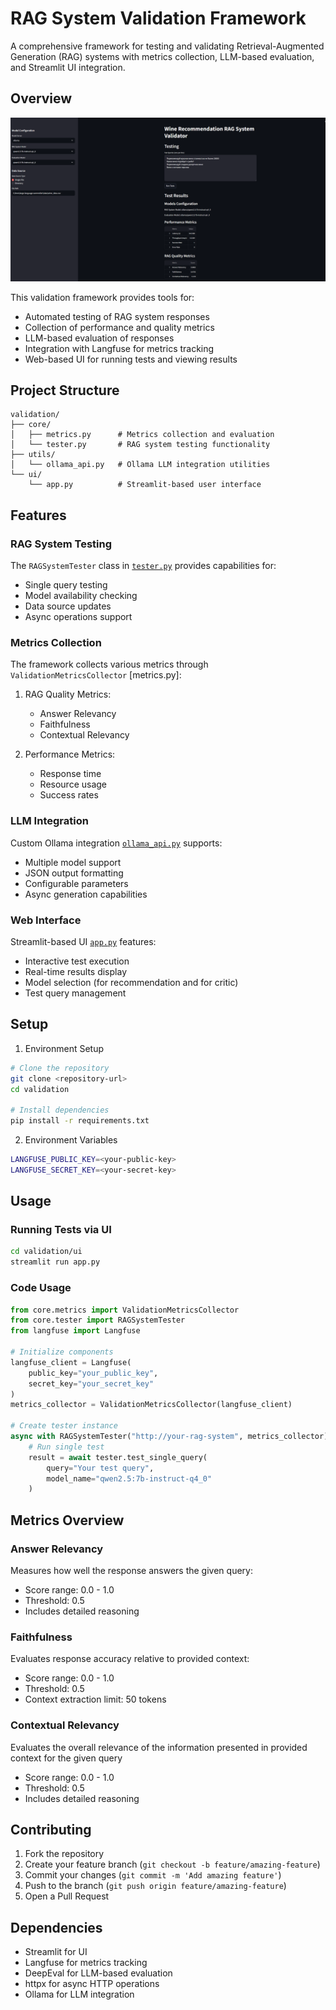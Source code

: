 # RAG System Validation Framework

A comprehensive framework for testing and validating Retrieval-Augmented Generation (RAG) systems with metrics collection, LLM-based evaluation, and Streamlit UI integration.

## Overview

![Validation UI overview](../docs/validation_ui.png)

This validation framework provides tools for:
- Automated testing of RAG system responses
- Collection of performance and quality metrics
- LLM-based evaluation of responses
- Integration with Langfuse for metrics tracking
- Web-based UI for running tests and viewing results

## Project Structure

```
validation/
├── core/
│   ├── metrics.py      # Metrics collection and evaluation
│   └── tester.py       # RAG system testing functionality
├── utils/
│   └── ollama_api.py   # Ollama LLM integration utilities
└── ui/
    └── app.py          # Streamlit-based user interface
```

## Features

### RAG System Testing
The `RAGSystemTester` class in [`tester.py`](./core/tester.py) provides capabilities for:
- Single query testing
- Model availability checking
- Data source updates
- Async operations support

### Metrics Collection
The framework collects various metrics through `ValidationMetricsCollector` [metrics.py]:

1. RAG Quality Metrics:
   - Answer Relevancy
   - Faithfulness
   - Contextual Relevancy

2. Performance Metrics:
   - Response time
   - Resource usage
   - Success rates

### LLM Integration
Custom Ollama integration [`ollama_api.py`](./utils/ollama_api.py) supports:
- Multiple model support
- JSON output formatting
- Configurable parameters
- Async generation capabilities

### Web Interface
Streamlit-based UI [`app.py`](./ui/app.py) features:
- Interactive test execution
- Real-time results display
- Model selection (for recommendation and for critic)
- Test query management

## Setup

1. Environment Setup
```bash
# Clone the repository
git clone <repository-url>
cd validation

# Install dependencies
pip install -r requirements.txt
```

2. Environment Variables
```bash
LANGFUSE_PUBLIC_KEY=<your-public-key>
LANGFUSE_SECRET_KEY=<your-secret-key>
```

## Usage

### Running Tests via UI
```bash
cd validation/ui
streamlit run app.py
```

### Code Usage

```python
from core.metrics import ValidationMetricsCollector
from core.tester import RAGSystemTester
from langfuse import Langfuse

# Initialize components
langfuse_client = Langfuse(
    public_key="your_public_key",
    secret_key="your_secret_key"
)
metrics_collector = ValidationMetricsCollector(langfuse_client)

# Create tester instance
async with RAGSystemTester("http://your-rag-system", metrics_collector) as tester:
    # Run single test
    result = await tester.test_single_query(
        query="Your test query",
        model_name="qwen2.5:7b-instruct-q4_0"
    )
```

## Metrics Overview

### Answer Relevancy
Measures how well the response answers the given query:
- Score range: 0.0 - 1.0
- Threshold: 0.5
- Includes detailed reasoning

### Faithfulness
Evaluates response accuracy relative to provided context:
- Score range: 0.0 - 1.0
- Threshold: 0.5
- Context extraction limit: 50 tokens

### Contextual Relevancy
Evaluates the overall relevance of the information presented in provided context for the given query
- Score range: 0.0 - 1.0
- Threshold: 0.5
- Includes detailed reasoning

## Contributing

1. Fork the repository
2. Create your feature branch (`git checkout -b feature/amazing-feature`)
3. Commit your changes (`git commit -m 'Add amazing feature'`)
4. Push to the branch (`git push origin feature/amazing-feature`)
5. Open a Pull Request

## Dependencies

- Streamlit for UI
- Langfuse for metrics tracking
- DeepEval for LLM-based evaluation
- httpx for async HTTP operations
- Ollama for LLM integration